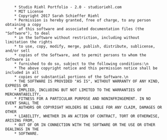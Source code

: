 		* Studio Riehl Portfolio - 2.0 - studioriehl.com
		* MIT License
		* Copyright 2017 Sarah Schieffer Riehl
		* Permission is hereby granted, free of charge, to any person obtaining a copy
		* of this software and associated documentation files (the "Software"), to deal
		* in the Software without restriction, including without limitation the rights
		* to use, copy, modify, merge, publish, distribute, sublicense, and/or sell
		* copies of the Software, and to permit persons to whom the Software is
		* furnished to do so, subject to the following conditions:\n
		* The above copyright notice and this permission notice shall be included in all
		* copies or substantial portions of the Software.\n
		* THE SOFTWARE IS PROVIDED "AS IS", WITHOUT WARRANTY OF ANY KIND, EXPRESS OR
		* IMPLIED, INCLUDING BUT NOT LIMITED TO THE WARRANTIES OF MERCHANTABILITY,
		* FITNESS FOR A PARTICULAR PURPOSE AND NONINFRINGEMENT. IN NO EVENT SHALL THE
		* AUTHORS OR COPYRIGHT HOLDERS BE LIABLE FOR ANY CLAIM, DAMAGES OR OTHER
		* LIABILITY, WHETHER IN AN ACTION OF CONTRACT, TORT OR OTHERWISE, ARISING FROM,
		* OUT OF OR IN CONNECTION WITH THE SOFTWARE OR THE USE OR OTHER DEALINGS IN THE
		* SOFTWARE.
